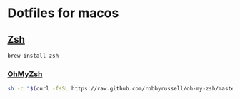 # Dotfiles for macos

## [Zsh](http://www.zsh.org/)

``` bash
brew install zsh
```

### [OhMyZsh](http://ohmyz.sh/)

``` bash
sh -c "$(curl -fsSL https://raw.github.com/robbyrussell/oh-my-zsh/master/tools/install.sh)"
```


